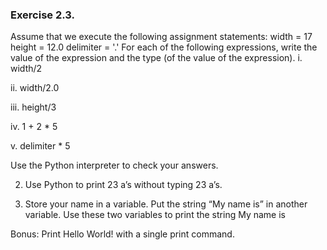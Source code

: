 ###  Exercise 2.3. 
Assume that we execute the following assignment statements:
                            width = 17
height = 12.0
delimiter = '.'
For each of the following expressions, write the value of the expression and the type (of the value of
the expression).
i. width/2

ii. width/2.0

iii. height/3

iv. 1 + 2 * 5

v. delimiter * 5

Use the Python interpreter to check your answers.

2. Use Python to print 23 a’s without typing 23 a’s.

3. Store your name in a variable. Put the string “My name is” in another variable. Use these two variables to print the 
string 
                            My name is <your name>


Bonus: Print
Hello
World!
with a single print command.
